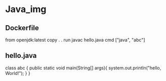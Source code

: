 <h1>Java_img</h1>

<h2>Dockerfile</h2>
from openjdk:latest
copy . .
run javac hello.java
cmd ["java", "abc"]

<h2>hello.java</h2>
class abc {
	public static void main(String[] args){
		system.out.println("hello, World!");
	}
}
